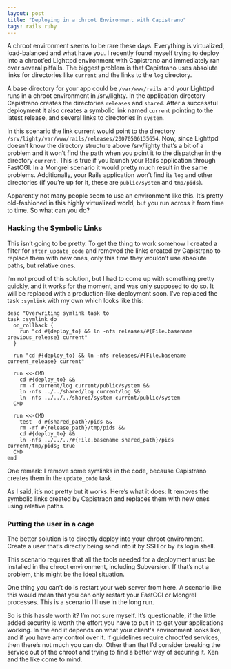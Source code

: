 ```yaml
---
layout: post
title: "Deploying in a chroot Environment with Capistrano"
tags: rails ruby
---
```

A chroot environment seems to be rare these days. Everything is virtualized, load-balanced and what have you. I recently found myself trying to deploy into a chroot&rsquo;ed Lighttpd environment with Capistrano and immediately ran over several pitfalls. The biggest problem is that Capistrano uses absolute links for directories like `current` and the links to the `log` directory.

A base directory for your app could be `/var/www/rails` and your Lighttpd runs in a chroot environment in /srv/lighty. In the application directory Capistrano creates the directories `releases` and `shared`. After a successful deployment it also creates a symbolic link named `current` pointing to the latest release, and several links to directories in `system`.

In this scenario the link current would point to the directory
`/srv/lighty/var/www/rails/releases/20070506135654`. Now, since Lighttpd doesn&rsquo;t know the directory structure above /srv/lighty that&rsquo;s a bit of a problem and it won&rsquo;t find the path when you point it to the dispatcher in the directory `current`. This is true if you launch your Rails application through FastCGI. In a Mongrel scenario it would pretty much result in the same problems. Additionally, your Rails application won&rsquo;t find its `log` and other directories (if you&rsquo;re up for it, these are `public/system` and `tmp/pids`).

Apparently not many people seem to use an environment like this. It&rsquo;s pretty old-fashioned in this highly virtualized world, but you run across it from time to time. So what can you do?

### Hacking the Symbolic Links

This isn&rsquo;t going to be pretty. To get the thing to work somehow I created a filter for `after_update_code` and removed the links created by Capistrano to replace them with new ones, only this time they wouldn&rsquo;t use absolute paths, but relative ones.

I&rsquo;m not proud of this solution, but I had to come up with something pretty quickly, and it works for the moment, and was only supposed to do so. It will be replaced with a production-like deployment soon. I&rsquo;ve replaced the task `:symlink` with my own which looks like this:

    desc "Overwriting symlink task to 
    task :symlink do
      on_rollback {
        run "cd #{deploy_to} && ln -nfs releases/#{File.basename previous_release} current"
      }

      run "cd #{deploy_to} && ln -nfs releases/#{File.basename current_release} current"

      run <<-CMD
        cd #{deploy_to} &&
        rm -f current/log current/public/system &&
        ln -nfs ../../shared/log current/log &&
        ln -nfs ../../../shared/system current/public/system
      CMD
  
      run <<-CMD
        test -d #{shared_path}/pids && 
        rm -rf #{release_path}/tmp/pids && 
        cd #{deploy_to} &&
        ln -nfs ../../../#{File.basename shared_path}/pids current/tmp/pids; true
      CMD
    end

One remark: I remove some symlinks in the code, because Capistrano creates them in the `update_code` task.

As I said, it&rsquo;s not pretty but it works. Here&rsquo;s what it does: It removes the symbolic links created by Capistraon and replaces them with new ones using relative paths.

### Putting the user in a cage

The better solution is to directly deploy into your chroot environment. Create a user that&rsquo;s directly being send into it by SSH or by its login shell.

This scenario requires that all the tools needed for a deployment must be installed in the chroot environment, including Subversion. If that&rsquo;s not a problem, this might be the ideal situation.

One thing you can&rsquo;t do is restart your web server from here. A scenario like this would mean that you can only restart your FastCGI or Mongrel processes. This is a scenario I&rsquo;ll use in the long run.

So is this hassle worth it? I&rsquo;m not sure myself. It&rsquo;s questionable, if the little added security is worth the effort you have to put in to get your applications working. In the end it depends on what your client's environment looks like, and if you have any control over it. If guidelines require chroot&rsquo;ed services, then there&rsquo;s not much you can do. Other than that I&rsquo;d consider breaking the service out of the chroot and trying to find a better way of securing it. Xen and the like come to mind.